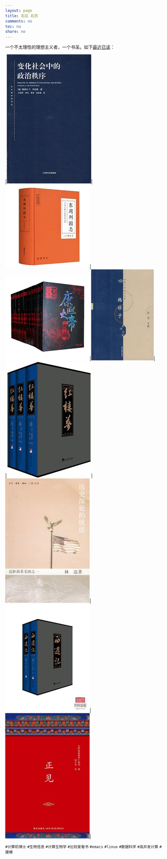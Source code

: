 ```yaml
---
layout: page
title: 石见 石页
comments: no
toc: no
share: no
---
```



一个不太理性的理想主义者，一个书呆。如下[最近已读](https://www.douban.com/people/yanshuoIam/?_i=6911062Iohx_4q)：

|<a class="fancybox" rel="gallery1" href="https://raw.githubusercontent.com/dustincys/cn/assets/bhshzdzzzx.jpg" title="变化社会中的政治秩序"><img src="https://raw.githubusercontent.com/dustincys/cn/assets/bhshzdzzzx.jpg" alt="变化社会中的政治秩序" /></a>|<a class="fancybox" rel="gallery1" href="https://raw.githubusercontent.com/dustincys/cn/assets/dzlgz.jpg" title="东周列国志"><img src="https://raw.githubusercontent.com/dustincys/cn/assets/dzlgz.jpg" alt="东周列国志" /></a>|<a class="fancybox" rel="gallery1" href="https://raw.githubusercontent.com/dustincys/cn/assets/eyhwj.jpg" title="二月河文集"><img src="https://raw.githubusercontent.com/dustincys/cn/assets/eyhwj.jpg" alt="二月河文集" /></a>|<a class="fancybox" rel="gallery1" href="https://raw.githubusercontent.com/dustincys/cn/assets/hfz.jpg" title="韩非子"><img src="https://raw.githubusercontent.com/dustincys/cn/assets/hfz.jpg" alt="韩非子" /></a>|  
|<a class="fancybox" rel="gallery1" href="https://raw.githubusercontent.com/dustincys/cn/assets/hlm.jpg" title="红楼梦"><img src="https://raw.githubusercontent.com/dustincys/cn/assets/hlm.jpg" alt="红楼梦" /></a>|<a class="fancybox" rel="gallery1" href="https://raw.githubusercontent.com/dustincys/cn/assets/lsscdyl.jpg" title="历史深处的忧虑"><img src="https://raw.githubusercontent.com/dustincys/cn/assets/lsscdyl.jpg" alt="历史深处的忧虑" /></a>|<a class="fancybox" rel="gallery1" href="https://raw.githubusercontent.com/dustincys/cn/assets/xyj.jpg" title="西游记"><img src="https://raw.githubusercontent.com/dustincys/cn/assets/xyj.jpg" alt="西游记" /></a>|<a class="fancybox" rel="gallery1" href="https://raw.githubusercontent.com/dustincys/cn/assets/zj.jpg" title="正见"><img src="https://raw.githubusercontent.com/dustincys/cn/assets/zj.jpg" alt="正见" /></a>|

`#计算机博士`
`#生物信息`
`#计算生物学`
`#比较爱看书`
`#emacs`
`#linux`
`#数据科学`
`#高并发计算`
`#建模`
